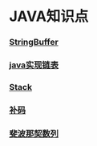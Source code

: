 # JAVA知识点
### [StringBuffer](http://www.runoob.com/java/java-stringbuffer.html)
### [java实现链表](https://github.com/kanonjz/learn-java/blob/master/newcoder/Exe3.java)
### [Stack](http://www.runoob.com/java/java-stack-class.html)
### [补码](https://github.com/kanonjz/learn-java/blob/master/newcoder/Exe11.java)
### [斐波那契数列](https://github.com/kanonjz/learn-java/blob/master/newcoder/Exe8.java)

